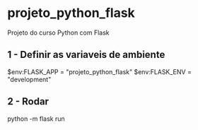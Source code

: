 # projeto_python_flask
Projeto do curso Python com Flask

## 1 - Definir as variaveis de ambiente
 $env:FLASK_APP = "projeto_python_flask"
 $env:FLASK_ENV = "development"

## 2 - Rodar
python -m flask run